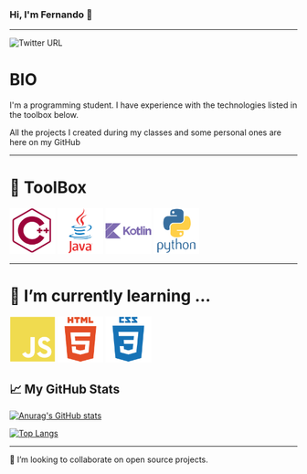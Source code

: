 ### Hi, I'm Fernando 👋
---
![Twitter URL](https://img.shields.io/twitter/url?label=My%20Twitter&style=social&url=https%3A%2F%2Ftwitter.com%2FFeAvanso)

# BIO

I'm a programming student. I have experience with the technologies listed in the toolbox below.

All the projects I created during my classes and some personal ones are here on my GitHub

---
# 🧰 ToolBox

<img src='https://github.com/devicons/devicon/blob/master/icons/cplusplus/cplusplus-line.svg' title="C++" width="80" height="80"> <img src='https://github.com/devicons/devicon/blob/master/icons/java/java-original-wordmark.svg' title="JAVA" width="80" height="80"> <img src='https://github.com/devicons/devicon/blob/master/icons/kotlin/kotlin-plain-wordmark.svg' title="Kotlin" width="80" height="80"> <img src='https://github.com/devicons/devicon/blob/master/icons/python/python-original-wordmark.svg' title="Python" width="80" height="80"> 


---

# 🌱 I’m currently learning ...

<img src='https://github.com/devicons/devicon/blob/master/icons/javascript/javascript-plain.svg' title="JavaScript" width="80" height="80"> <img src='https://github.com/devicons/devicon/blob/master/icons/html5/html5-plain-wordmark.svg' title="HTML" width="80" height="80"> <img src='https://github.com/devicons/devicon/blob/master/icons/css3/css3-plain-wordmark.svg' title="CSS" width="80" height="80"> 


## &#x1f4c8; My GitHub Stats

[![Anurag's GitHub stats](https://github-readme-stats.vercel.app/api?username=favanso&count_private=true&show_icons=true&theme=vue&hide=contribs,issues)](https://github.com/anuraghazra/github-readme-stats)

[![Top Langs](https://github-readme-stats.vercel.app/api/top-langs/?username=favanso&layout=compact)](https://github.com/anuraghazra/github-readme-stats)

---

👯 I’m looking to collaborate on open source projects.






<!--
**favanso/favanso** is a ✨ _special_ ✨ repository because its `README.md` (this file) appears on your GitHub profile.

Here are some ideas to get you started:

- 🔭 I’m currently working on ...
- 🌱 I’m currently learning ...
- 👯 I’m looking to collaborate on ...
- 🤔 I’m looking for help with ...
- 💬 Ask me about ...
- 📫 How to reach me: ...
- 😄 Pronouns: ...
- ⚡ Fun fact: ...
-->
